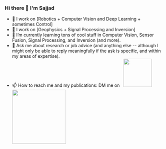 ### Hi there 👋 I'm Sajjad

- 🔭 I work on [Robotics + Computer Vision and Deep Learning + sometimes Control]
- 🔭 I work on [Geophysics + Signal Processing and Inversion]
- 🌱 I’m currently learning tons of cool stuff in Computer Vision, Sensor Fusion, Signal Processing, and Inversion (and more).
- 💬 Ask me about research or job advice (and anything else -- although I might only be able to reply meaningfully if the ask is specific, and within my areas of expertise).
- 📫 How to reach me and my publications: DM me on &nbsp;
  <a href="https://www.linkedin.com/in/sajjadamani/">
    <img src="https://img.shields.io/badge/linkedin-%230077B5.svg?&style=for-the-badge&logo=linkedin&logoColor=white" width="90"></a> &nbsp;
  <a href="https://scholar.google.com/citations?user=2O1ZVdwAAAAJ&hl=en">
    <img src="https://a11ybadges.com/badge?logo=googlescholar" width="172"></a> 
    
<!--
**Sj-Amani/Sj-Amani** is a ✨ _special_ ✨ repository because its `README.md` (this file) appears on your GitHub profile.

Here are some ideas to get you started:

- 🔭 I’m currently working on ...
- 🌱 I’m currently learning ...
- 👯 I’m looking to collaborate on ...
- 🤔 I’m looking for help with ...
- 💬 Ask me about ...
- 📫 How to reach me: ...
- 😄 Pronouns: ...
- ⚡ Fun fact: ...
-->
